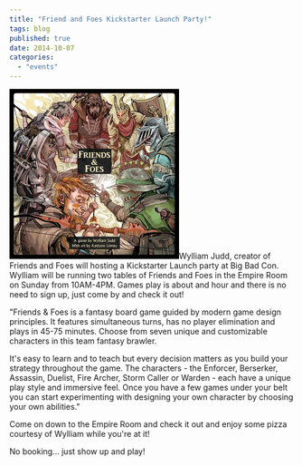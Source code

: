 ```yaml
---
title: "Friend and Foes Kickstarter Launch Party!"
tags: blog
published: true
date: 2014-10-07
categories: 
  - "events"
---
```


[![Friends & Foes](/images/Friends-Foes-300x300.jpg)](http://www.bigbadcon.com/wp-content/uploads/2014/10/Friends-Foes.jpg)Wylliam Judd, creator of Friends and Foes will hosting a Kickstarter Launch party at Big Bad Con. Wylliam will be running two tables of Friends and Foes in the Empire Room on Sunday from 10AM-4PM. Games play is about and hour and there is no need to sign up, just come by and check it out!

"Friends & Foes is a fantasy board game guided by modern game design principles. It features simultaneous turns, has no player elimination and plays in 45-75 minutes. Choose from seven unique and customizable characters in this team fantasy brawler.

It's easy to learn and to teach but every decision matters as you build your strategy throughout the game. The characters - the Enforcer, Berserker, Assassin, Duelist, Fire Archer, Storm Caller or Warden - each have a unique play style and immersive feel. Once you have a few games under your belt you can start experimenting with designing your own character by choosing your own abilities."

Come on down to the Empire Room and check it out and enjoy some pizza courtesy of Wylliam while you're at it!

No booking… just show up and play!
